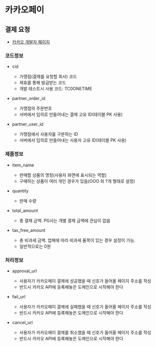 # 카카오페이

## 결제 요청

- [카카오 개발자 페이지](https://developers.kakao.com/)

### 코드정보
- cid
	- 가맹점(결제를 요청할 회사) 코드
	- 제휴를 통해 발급받는 코드
	- 개발 테스트시 사용 코드: TC0ONETIME
	
- partner_order_id
	- 가맹점의 주문번호
	- 서버에서 임의로 만들어내는 결제 고유 ID(테이블 PK 사용)

- partner_user_id
	- 가맹점에서 사용자를 구분하는 ID
	- 서버에서 임의로 만들어내는 사용자 고유 ID(테이블 PK 사용)

### 제품정보
- item_name
	- 판매할 상품의 명칭(사용자 화면에 표시되는 역할)
	- 구매하는 상품이 여러 개인 경우가 있음(OOO 외 ?개 형태로 설정)
	
- quantity	
	- 판매 수량

- total_amount
	- 총 결제 금액. PG사는 개별 결제 금액에 관심이 없음

- tax_free_amount
	- 총 비과세 금액. 업체에 따라 비과세 품목이 있는 경우 설정이 가능.
	- 일반적으로는 0원

### 처리정보
- approval_url
	- 사용자가 카카오페이 결제에 성공했을 때 신호가 들어올 페이지 주소를 작성
	- 반드시 카카오 API에 등록해놓은 도메인으로 시작해야 한다

- fail_url	
	- 사용자가 카카오페이 결제에 실패했을 때 신호가 들어올 페이지 주소를 작성
	- 반드시 카카오 API에 등록해놓은 도메인으로 시작해야 한다

- cancel_url
	- 사용자가 카카오페이 결제를 취소했을 때 신호가 들어올 페이지 주소를 작성
	- 반드시 카카오 API에 등록해놓은 도메인으로 시작해야 한다
